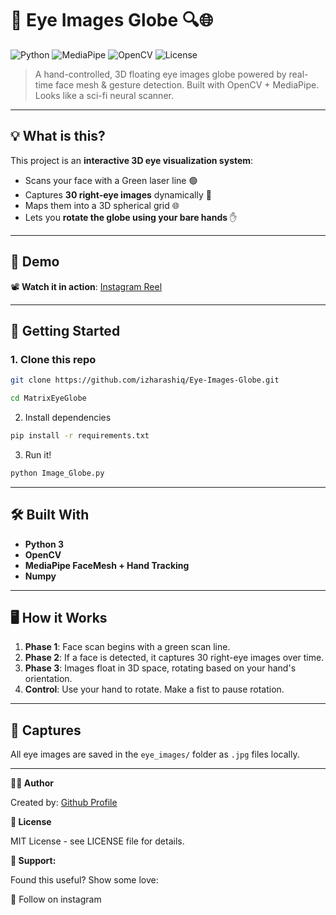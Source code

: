 # 🧠 Eye Images Globe 🔍🌐

![Python](https://img.shields.io/badge/python-3.8+-blue.svg)
![MediaPipe](https://img.shields.io/badge/Mediapipe-Hand%20%26%20Face%20Mesh-orange)
![OpenCV](https://img.shields.io/badge/OpenCV-RealTime-red)
![License](https://img.shields.io/badge/license-MIT-green)

> A hand-controlled, 3D floating eye images globe powered by real-time face mesh & gesture detection. Built with OpenCV + MediaPipe. Looks like a sci-fi neural scanner.

---

## 💡 What is this?

This project is an **interactive 3D eye visualization system**:

- Scans your face with a Green laser line 🟢
- Captures **30 right-eye images** dynamically 📸
- Maps them into a 3D spherical grid 🌐
- Lets you **rotate the globe using your bare hands** ✋

---

## 🧪 Demo

📽️ **Watch it in action**: [Instagram Reel](https://www.instagram.com/reel/DMftWVzySnK/)

---

## 🚀 Getting Started

### 1. Clone this repo

```bash
git clone https://github.com/izharashiq/Eye-Images-Globe.git
```

```bash
cd MatrixEyeGlobe
```

2. Install dependencies

```bash
pip install -r requirements.txt
```

3. Run it!

```bash
python Image_Globe.py
```

---

## 🛠️ Built With

- **Python 3**
- **OpenCV**
- **MediaPipe FaceMesh + Hand Tracking**
- **Numpy**

---

## 🖥️ How it Works

1. **Phase 1**: Face scan begins with a green scan line.
2. **Phase 2**: If a face is detected, it captures 30 right-eye images over time.
3. **Phase 3**: Images float in 3D space, rotating based on your hand's orientation.
4. **Control**: Use your hand to rotate. Make a fist to pause rotation.

---

## 📸 Captures

All eye images are saved in the `eye_images/` folder as `.jpg` files locally.

---

**👨‍💻 Author**

Created by: [Github Profile](https://www.github.com/izharashiq)

**📄 License**

MIT License - see LICENSE file for details.

**🌟 Support:**

Found this useful? Show some love:

🤝 Follow on instagram